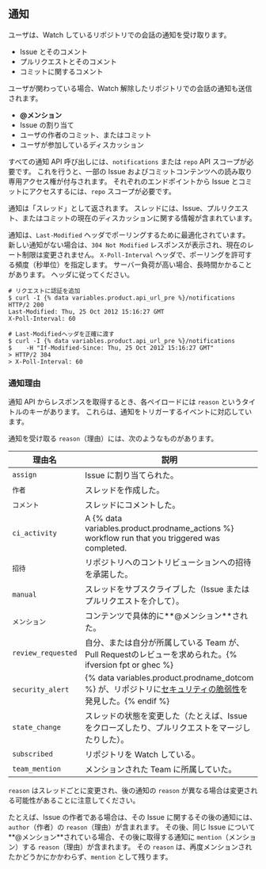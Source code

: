 ## 通知

ユーザは、Watch しているリポジトリでの会話の通知を受け取ります。

* Issue とそのコメント
* プルリクエストとそのコメント
* コミットに関するコメント

ユーザが関わっている場合、Watch 解除したリポジトリでの会話の通知も送信されます。

* **@メンション**
* Issue の割り当て
* ユーザの作者のコミット、またはコミット
* ユーザが参加しているディスカッション

すべての通知 API 呼び出しには、`notifications` または `repo` API スコープが必要です。  これを行うと、一部の Issue およびコミットコンテンツへの読み取り専用アクセス権が付与されます。 それぞれのエンドポイントから Issue とコミットにアクセスするには、`repo` スコープが必要です。

通知は「スレッド」として返されます。  スレッドには、Issue、プルリクエスト、またはコミットの現在のディスカッションに関する情報が含まれています。

通知は、`Last-Modified` ヘッダでポーリングするために最適化されています。  新しい通知がない場合は、`304 Not Modified` レスポンスが表示され、現在のレート制限は変更されません。  `X-Poll-Interval` ヘッダで、ポーリングを許可する頻度（秒単位）を指定します。  サーバー負荷が高い場合、長時間かかることがあります。  ヘッダに従ってください。

``` shell
# リクエストに認証を追加
$ curl -I {% data variables.product.api_url_pre %}/notifications
HTTP/2 200
Last-Modified: Thu, 25 Oct 2012 15:16:27 GMT
X-Poll-Interval: 60

# Last-Modifiedヘッダを正確に渡す
$ curl -I {% data variables.product.api_url_pre %}/notifications
$    -H "If-Modified-Since: Thu, 25 Oct 2012 15:16:27 GMT"
> HTTP/2 304
> X-Poll-Interval: 60
```

### 通知理由

通知 API からレスポンスを取得するとき、各ペイロードには `reason` というタイトルのキーがあります。 これらは、通知をトリガーするイベントに対応しています。

通知を受け取る `reason`（理由）には、次のようなものがあります。

| 理由名                | 説明                                                                                                                                                                     |
| ------------------ | ---------------------------------------------------------------------------------------------------------------------------------------------------------------------- |
| `assign`           | Issue に割り当てられた。                                                                                                                                                        |
| `作者`               | スレッドを作成した。                                                                                                                                                             |
| `コメント`             | スレッドにコメントした。                                                                                                                                                           |
| `ci_activity`      | A {% data variables.product.prodname_actions %} workflow run that you triggered was completed.                                                                         |
| `招待`               | リポジトリへのコントリビューションへの招待を承諾した。                                                                                                                                            |
| `manual`           | スレッドをサブスクライブした（Issue またはプルリクエストを介して）。                                                                                                                                  |
| `メンション`            | コンテンツで具体的に**@メンション**された。                                                                                                                                               |
| `review_requested` | 自分、または自分が所属している Team が、Pull Requestのレビューを求められた。{% ifversion fpt or ghec %}
| `security_alert`   | {% data variables.product.prodname_dotcom %} が、リポジトリに[セキュリティの脆弱性](/github/managing-security-vulnerabilities/about-alerts-for-vulnerable-dependencies)を発見した。{% endif %}
| `state_change`     | スレッドの状態を変更した（たとえば、Issue をクローズしたり、プルリクエストをマージしたりした）。                                                                                                                    |
| `subscribed`       | リポジトリを Watch している。                                                                                                                                                     |
| `team_mention`     | メンションされた Team に所属していた。                                                                                                                                                 |

`reason` はスレッドごとに変更され、後の通知の `reason` が異なる場合は変更される可能性があることに注意してください。

たとえば、Issue の作者である場合は、その Issue に関するその後の通知には、`author`（作者）の `reason`（理由）が含まれます。 その後、同じ Issue について**@メンション**されている場合、その後に取得する通知に `mention`（メンション）する `reason`（理由）が含まれます。 その `reason` は、再度メンションされたかどうかにかかわらず、`mention` として残ります。